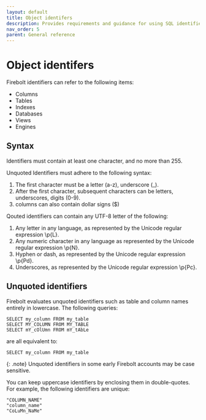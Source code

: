 ```yaml
---
layout: default
title: Object identifers
description: Provides requirements and guidance for using SQL identifiers with Firebolt.
nav_order: 5
parent: General reference
---
```


# Object identifers

Firebolt identifiers can refer to the following items:

* Columns
* Tables
* Indexes
* Databases
* Views
* Engines

## Syntax

Identifiers must contain at least one character, and no more than 255.

Unquoted Identifiers must adhere to the following syntax:

1. The first character must be a letter (a-z), underscore (_).
2. After the first character, subsequent characters can be letters, underscores, digits (0-9).
3. columns can also contain dollar signs ($)

Qouted identifiers can contain any UTF-8 letter of the following:

1. Any letter in any language, as represented by the Unicode regular expression \p{L}.
2. Any numeric character in any language as represented by the Unicode regular expression \p{N}.
3. Hyphen or dash, as represented by the Unicode regular expression \p{Pd}.
4. Underscores, as represented by the Unicode regular expression \p{Pc}.

## Unquoted identifiers

Firebolt evaluates unquoted identifiers such as table and column names entirely in lowercase. The following queries:

```
SELECT my_column FROM my_table
SELECT MY_COLUMN FROM MY_TABLE
SELECT mY_cOlUmn FROM mY_tAbLe
```

are all equivalent to:

```
SELECT my_column FROM my_table
```

{: .note}
Unquoted identifiers in some early Firebolt accounts may be case sensitive.


You can keep uppercase identifiers by enclosing them in double-quotes. For example, the following identifiers are unique:

```
"COLUMN_NAME"
"column_name"
"CoLuMn_NaMe"
```
